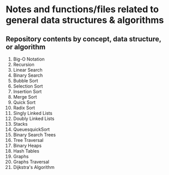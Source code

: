 # Notes and functions/files related to general data structures & algorithms

## Repository contents by concept, data structure, or algorithm
  1. Big-O Notation
  2. Recursion
  3. Linear Search
  4. Binary Search
  5. Bubble Sort
  6. Selection Sort
  7. Insertion Sort
  8. Merge Sort
  9. Quick Sort
  10. Radix Sort
  11. Singly Linked Lists
  12. Doubly Linked Lists
  13. Stacks
  14. QueuesquickSort
  15. Binary Search Trees
  16. Tree Traversal
  17. Binary Heaps
  18. Hash Tables
  19. Graphs
  20. Graphs Traversal
  21. Dijkstra's Algorithm
